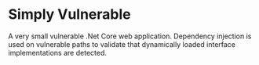 # Simply Vulnerable

A very small vulnerable .Net Core web application.  Dependency injection is used on vulnerable paths to validate that dynamically loaded interface implementations are detected.



